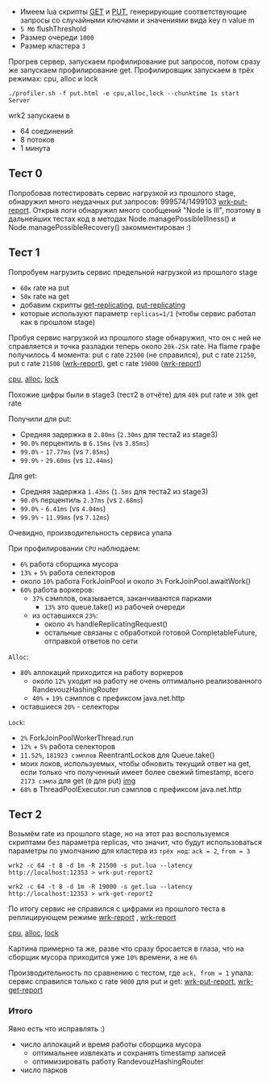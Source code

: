 * Имеем lua скрипты [GET](../scripts/get.lua) и [PUT](../scripts/put.lua), генерирующие соответствующие запросы со
  случайными ключами и значениями вида key n value m
* `5 Мб` flushThreshold
* Размер очереди `1000`
* Размер кластера `3`

Прогрев сервер, запускаем профилирование put запросов, потом сразу же запускаем профилирование get.
Профилировщик запускаем в трёх режимах: cpu, alloc и lock

`./profiler.sh -f put.html -e cpu,alloc,lock --chunktime 1s start Server`

wrk2 запускаем в
* 64 соединений
* 8 потоков
* 1 минута

## Тест 0

Попробовав потестировать сервис нагрузкой из прошлого stage, обнаружил много неудачных put запросов:
999574/1499103 [wrk-put-report](wrk/wrk-put-report0). Открыв логи обнаружил много сообщений "Node is Ill", поэтому в
дальнейших тестах код в методах Node.managePossibleIllness() и Node.managePossibleRecovery() закомментирован :)

## Тест 1

Попробуем нагрузить сервис предельной нагрузкой из прошлого stage

* `60к` rate на put
* `50к` rate на get
* добавим скрипты [get-replicating](../scripts/get-replicating.lua), [put-replicating](../scripts/put-replicating.lua)
* которые используют параметр `replicas=1/1` (чтобы сервис работал как в прошлом stage)

Пробуя сервис нагрузкой из прошлого stage обнаружил, что он с ней не справляется и точка разладки теперь
около `20k-25k` rate.
На flame графе получилось 4 момента: put с rate `22500` (не справился), put c rate `21250`, put c rate
`21500` ([wrk-report](wrk/wrk-put-report1)), get c rate `19000` ([wrk-report](wrk/wrk-get-report1))

[сpu](html/cpu.html), [alloc](html/alloc.html), [lock](html/lock.html)

Похожие цифры были в stage3 (тест2 в отчёте) для `40k` put rate и `30k` get rate

Получили для put:

* Средняя задержка в `2.80ms` (`2.30ms` для теста2 из stage3)
* `90.0%` перцентиль в `6.15ms` (vs `3.85ms`)
* `99.0%` - `17.77ms` (vs `7.85ms`)
* `99.9%` - `29.60ms` (vs `12.44ms`)

Для get:

* Средняя задержка `1.43ms` (`1.5ms` для теста2 из stage3)
* `90.0%` перцентиль `2.37ms` (vs `2.68ms`)
* `99.0%` - `6.41ms` (vs `4.04ms`)
* `99.9%` - `11.99ms` (vs `7.12ms`)

Очевидно, производительность сервиса упала

При профилировании `CPU` наблюдаем:

* `6%` работа сборщика мусора
* `13%` + `5%` работа селекторов
* около `10%` работа ForkJoinPool и около `3%` ForkJoinPool.awaitWork()
* `60%` работа воркеров:
    * `37%` сэмплов, оказывается, заканчиваются парками
        * `13%` это queue.take() из рабочей очереди
    * из оставшихся `23%`:
        * около `4%` handleReplicatingRequest()
        * остальные связаны с обработкой готовой CompletableFuture, отправкой ответов по сети

`Alloc`:

* `80%` аллокаций приходится на работу воркеров
    * около `12%` уходит на работу не очень оптимально реализованного RandevouzHashingRouter
    * `40%` + `19%` cэмплов с префиксом java.net.http
* оставшиеся `20%` - селекторы

`Lock`:

* `2%` ForkJoinPoolWorkerThread.run
* `12%` + `5%` работа селекторов
* `11.52%`, `181923 сэмплов` ReentrantLockов для Queue.take()
* моих локов, используемых, чтобы обновить текущий ответ на get, если только что
  полученный имеет более свежий timestamp, всего `2173 сэмла` для get (`0` для put) [img](imgs/locks.png)
* `68%` в ThreadPoolExecutor.run сэмплов с префиксом java.net.http

## Тест 2

Возьмём rate из прошлого stage, но на этот раз воспользуемся скриптами без параметра replicas, что значит, что будут
использоваться параметры по умолчанию для кластера из `трёх нод`: `ack = 2`, `from = 3`

`wrk2 -c 64 -t 8 -d 1m -R 21500 -s put.lua --latency http://localhost:12353 > wrk-put-report2`

`wrk2 -c 64 -t 8 -d 1m -R 19000 -s get.lua --latency http://localhost:12353 > wrk-get-report2`

По итогу сервис не справился с цифрами из прошлого теста в реплицирующем режиме [wrk-report](wrk/wrk-put-report2)
, [wrk-report](wrk/wrk-get-report2)

[сpu](html/cpu2.html), [alloc](html/alloc2.html), [lock](html/lock2.html)

Картина примерно та же, разве что сразу бросается в глаза, что на сборщик мусора приходится уже `10%` времени, а не `6%`

Производительность по сравнению с тестом, где `ack, from = 1` упала: сервис справился только с rate `9000` для put и
get: [wrk-put-report](wrk/wrk-put-report3), [wrk-get-report](wrk/wrk-get-report3)

### Итого

Явно есть что исправлять :)
* число аллокаций и время работы сборщика мусора
    * оптимальнее извлекать и сохранять timestamp записей
    * оптимизировать работу RandevouzHashingRouter
* число парков












